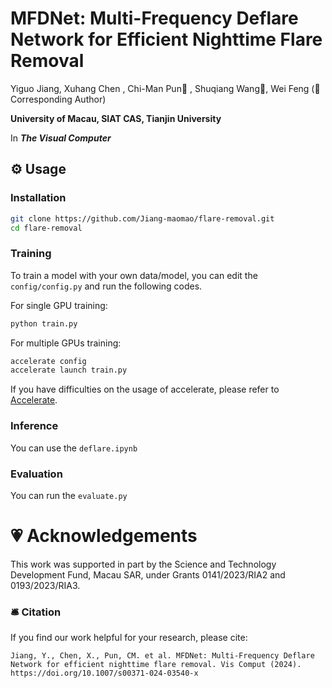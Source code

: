 # MFDNet: Multi-Frequency Deflare Network for Efficient Nighttime Flare Removal

Yiguo Jiang, Xuhang Chen , Chi-Man Pun📮 , Shuqiang Wang📮, Wei Feng (📮 Corresponding Author)

**University of Macau, SIAT CAS, Tianjin University**

In ***The Visual Computer***

## ⚙️ Usage
### Installation
```bash
git clone https://github.com/Jiang-maomao/flare-removal.git
cd flare-removal
```

### Training
To train a model with your own data/model, you can edit the ```config/config.py``` and run the following codes.

For single GPU training:
```bash
python train.py
```
For multiple GPUs training:
```bash
accelerate config
accelerate launch train.py
```
If you have difficulties on the usage of accelerate, please refer to <a href="https://github.com/huggingface/accelerate">Accelerate</a>.

### Inference
You can use the ```deflare.ipynb ```
### Evaluation
You can run the ```evaluate.py ```

# 💗 Acknowledgements
This work was supported in part by the Science and Technology Development Fund, Macau SAR, under Grants 0141/2023/RIA2 and 0193/2023/RIA3.

### 🛎 Citation
If you find our work helpful for your research, please cite:
```
Jiang, Y., Chen, X., Pun, CM. et al. MFDNet: Multi-Frequency Deflare Network for efficient nighttime flare removal. Vis Comput (2024). https://doi.org/10.1007/s00371-024-03540-x
```
